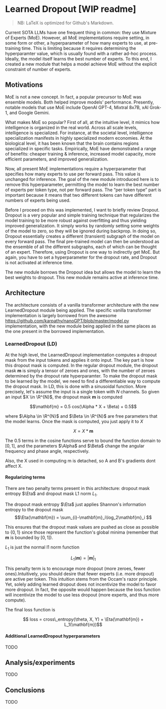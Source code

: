 # Learned Dropout [WIP readme]
> NB: LaTeX is optimized for Github's Markdown. 

Current SOTA LLMs have one frequent thing in common: they use Mixture of Experts (MoE). However, all MoE implementations require setting, in some form or other, a hyperparameter of how many experts to use, at pre-training time. This is limiting because it requires determining the hyperparamter value, which is usually found with a rather ad-hoc process. Ideally, the model itself learns the best number of experts. To this end, I created a new module that helps a model achieve MoE without the explicit constraint of number of experts.

## Motivations

MoE is not a new concept. In fact, a popular precursor to MoE was ensemble models. Both helped improve models' performance. Presently, notable models that use MoE include OpenAI GPT-4, Mixtral 8x7B, xAI Grok-1, and Google Gemini.

What makes MoE so popular? First of all, at the intuitive level, it mimics how intelligence is organized in the real world. Across all scale levels, intelligence is specialized. For instance, at the societal level, intelligence specialization manifests in highly specialized modern economies. At the biological level, it has been known that the brain contains regions specialized in specific tasks. Empirically, MoE have demonstrated a range of benefits: cheaper training & inference, increased model capacity, more efficient parameters, and improved generalization.

Now, all present MoE implementations require a hyperparameter that specifies how many experts to use per forward pass. This value is unchanged for inference. The goal of the new module introduced here is to remove this hyperparameter, permitting the model to learn the best number of experts per token type, not per forward pass. The “per token type” part is important because it means that two different tokens can have different numbers of experts being used.

Before I proceed on this was implemented, I want to briefly review Dropout. Dropout is a very popular and simple training technique that regularizes the model training to be more robust against overfitting and thus yielding improved generalization. It simply works by randomly setting some weights of the model to zero, so they will be ignored during backprop. In doing so, Dropout essentially creates a different (transient) subgraph of the model on every forward pass. The final pre-trained model can then be understood as the ensemble of all the different subgraphs, each of which can be thought of an expert. Therefore, using Dropout is one way to indirectly get MoE. But again, you have to set a hyperparameter for the dropout rate, and Dropout is not activated at inference time.

The new module borrows the Dropout idea but allows the model to learn the best weights to dropout. This new module remains active at inference time.

## Architecture

The architecture consists of a vanilla transformer architecture with the new LearnedDropout module being applied. The specific vanilla transformer implementation is largely borrowed from the awesome https://github.com/karpathy/nanoGPT/blob/master/model.py implementation, with the new module being applied in the same places as the one present in the borrowed implementation. 

### LearnedDropout (LD)

At the high level, the LearnedDropout implementation computes a dropout mask from the input tokens and applies it onto input. The key part is how this dropout mask is computed. In the regular dropout module, the dropout mask $\mathbf{m}$ is simply a tensor of zeroes and ones, with the number of zeroes determined by the dropout rate hyperparamter. To make the dropout mask to be learned by the model, we need to find a differentiable way to compute the dropout mask. In LD, this is done with a sinusoidal function. More precisely, let's assume the input is a single token with $N$ channels. So given an input $X \in \R^{N}$, the dropout mask $\mathbf{m}$ is computed

$$\mathbf{m} =  0.5 cos(\Alpha * X + \Beta) + 0.5$$ 

where $\Alpha \in \R^{N}$ and $\Beta \in \R^{N}$ are free parameters that the model learns. Once the mask is computed, you just apply it to $X$

$$ X = X * \mathbf{m}$$

The $0.5$ terms in the cosine functions serve to bound the function domain to $[0,1]$, and the parameters $\Alpha$ and $\Beta$ change the angular frequency and phase angle, respectively. 

Also, the X used in computing m is detached, so A and B's gradients dont affect X.

#### Regularizing terms
There are two penalty terms present in this architecture: dropout mask entropy $\Eta$ and dropout mask L1 norm ${L_1}$.

The dropout mask entropy $\Eta$ just applies Shannon's information entropy to the dropout mask
$$\Eta(\mathbf{m}) =  \sum_{i}-\mathbf{m}_i\log_2\mathbf{m}_i $$

This ensures that the dropout mask values are pushed as close as possible to $\{0,1\}$ since those represent the function's global minima (remember that $\mathbf{m}$ is bounded by $[0,1]$).

${L_1}$ is just the normal l1 norm function

$$ L_1(\mathbf{m}) = |\mathbf{m}|_1$$

This penalty term is to encourage more dropout (more zeroes, fewer ones).Intuitively, you should desire that fewer experts (i.e. more dropout) are active per token. This intuition stems from the Occam's razor principle. Yet, solely adding learned dropout does not incentivize the model to favor more dropout. In fact, the opposite would happen because the loss function will incentivize the model to use less dropout (more experts, and thus more compute).

The final loss function is

$$ loss = cross\_entropy(\theta, X, Y) + \Eta(\mathbf{m}) + L_1(\mathbf{m})$$

#### Additional LearnedDropout hyperparameters

TODO

## Analysis/experiments

TODO

## Conclusions

TODO